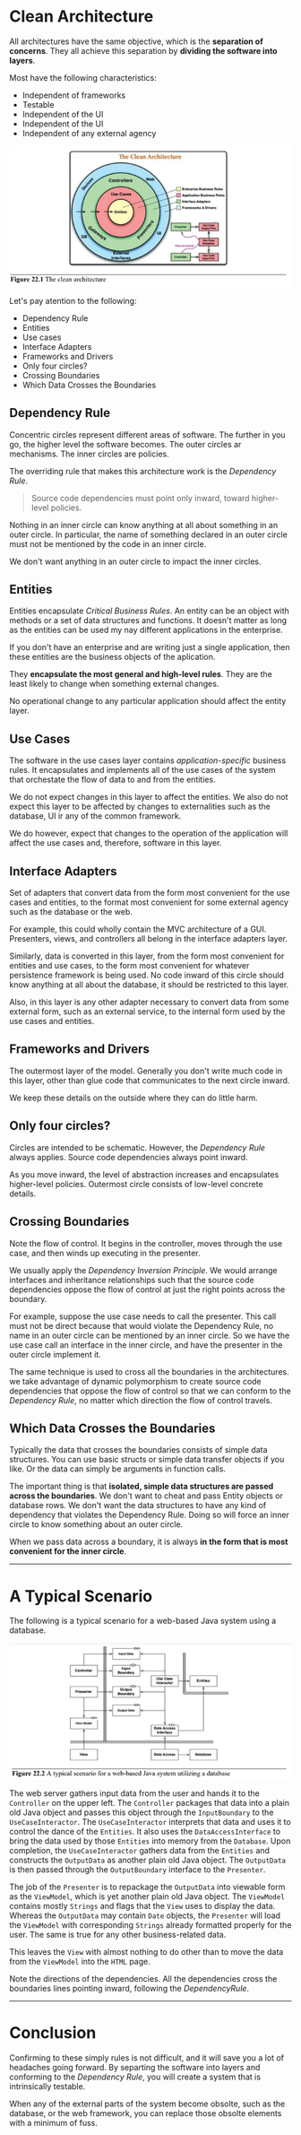 # Clean Architecture

All architectures have the same objective, which is the __separation of concerns__. They all achieve this separation by __dividing the software into layers__.

Most have the following characteristics:

* Independent of frameworks
* Testable
* Independent of the UI
* Independent of the UI
* Independent of any external agency

![clean architecture](./clean-architecture.png)

Let's pay atention to the following:
* Dependency Rule
* Entities
* Use cases
* Interface Adapters
* Frameworks and Drivers
* Only four circles?
* Crossing Boundaries
* Which Data Crosses the Boundaries

## Dependency Rule

Concentric circles represent different areas of software. The further in you go, the higher level the software becomes. The outer circles ar mechanisms. The inner circles are policies.

The overriding rule that makes this architecture work is the _Dependency Rule_.

> Source code dependencies must point only inward, toward higher-level policies.

Nothing in an inner circle can know anything at all about something in an outer circle. In particular, the name of something declared in an outer circle must not be mentioned by the code in an inner circle.

We don't want anything in an outer circle to impact the inner circles.

## Entities

Entities encapsulate _Critical Business Rules_. An entity can be an object with methods or a set of data structures and functions. It doesn't matter as long as the entities can be used my nay different applications in the enterprise.

If you don't have an enterprise and are writing just a single application, then these entities are the business objects of the aplication.

They __encapsulate the most general and high-level rules__. They are the least likely to change when something external changes.

No operational change to any particular application should affect the entity layer.

## Use Cases

The software in the use cases layer contains _application-specific_ business rules. It encapsulates and implements all of the use cases of the system that orchestate the flow of data to and from the entities.

We do not expect changes in this layer to affect the entities. We also do not expect this layer to be affected by changes to externalities such as the database, UI ir any of the common framework.

We do however, expect that changes to the operation of the application will affect the use cases and, therefore, software in this layer.

## Interface Adapters

Set of adapters that convert data from the form most convenient for the use cases and entities, to the format most convenient for some external agency such as the database or the web.

For example, this could wholly contain the MVC architecture of a GUI. Presenters, views, and controllers all belong in the interface adapters layer.

Similarly, data is converted in this layer, from the form most convenient for entities and use cases, to the form most convenient for whatever persistence framework is being used. No code inward of this circle should know anything at all about the database, it should be restricted to this layer.

Also, in this layer is any other adapter necessary to convert data from some external form, such as an external service, to the internal form used by the use cases and entities.

## Frameworks and Drivers

The outermost layer of the model. Generally you don't write much code in this layer, other than glue code that communicates to the next circle inward.

We keep these details on the outside where they can do little harm.

## Only four circles?

Circles are intended to be schematic. However, the _Dependency Rule_ always applies. Source code dependencies always point inward.

As you move inward, the level of abstraction increases and encapsulates higher-level policies. Outermost circle consists of low-level concrete details.

## Crossing Boundaries

Note the flow of control. It begins in the controller, moves through the use case, and then winds up executing in the presenter.

We usually apply the _Dependency Inversion Principle_. We would arrange interfaces and inheritance relationships such that the source code dependencies oppose the flow of control at just the right points across the boundary.

For example, suppose the use case needs to call the presenter. This call must not be direct because that would violate the Dependency Rule, no name in an outer circle can be mentioned by an inner circle. So we have the use case call an interface in the inner circle, and have the presenter in the outer circle implement it.

The same technique is used to cross all the boundaries in the architectures. we take advantage of dynamic polymorphism to create source code dependencies that oppose the flow of control so that we can conform to the _Dependency Rule_, no matter which direction the flow of control travels.

## Which Data Crosses the Boundaries

Typically the data that crosses the boundaries consists of simple data structures. You can use basic structs or simple data transfer objects if you like. Or the data can simply be arguments in function calls.

The important thing is that __isolated, simple data structures are passed across the boundaries__. We don't want to cheat and pass Entity objects or database rows. We don't want the data structures to have any kind of dependency that violates the Dependency Rule. Doing so will force an inner circle to know something about an outer circle.

When we pass data across a boundary, it is always __in the form that is most convenient for the inner circle__.

---

# A Typical Scenario

The following is a typical scenario for a web-based Java system using a database.

![example scenario](./example.png)

The web server gathers input data from the user and hands it to the `Controller` on the upper left. The `Controller` packages that data into a plain old Java object and passes this object through the `InputBoundary` to the `UseCaseInteractor`. The `UseCaseInteractor` interprets that data and uses it to control the dance of the `Entities`. It also uses the `DataAccessInterface` to bring the data used by those `Entities` into memory from the `Database`. Upon completion, the `UseCaseInteractor` gathers data from the `Entities` and constructs the `OutputData` as another plain old Java object. The `OutputData` is then passed through the `OutputBoundary` interface to the `Presenter`.


The job of the `Presenter` is to repackage the `OutputData` into viewable form as the `ViewModel`, which is yet another plain old Java object. The `ViewModel` contains mostly `Strings` and flags that the `View` uses to display the data. Whereas the `OutputData` may contain `Date` objects, the `Presenter` will load the `ViewModel` with corresponding `Strings` already formatted properly for the user. The same is true for any other business-related data.

This leaves the `View` with almost nothing to do other than to move the data from the `ViewModel` into the `HTML` page.

Note the directions of the dependencies. All the dependencies cross the boundaries lines pointing inward, following the _DependencyRule_.

---

# Conclusion

Confirming to these simply rules is not difficult, and it will save you a lot of headaches going forward. By separting the software into layers and conforming to the _Dependency Rule_, you will create a system that is intrinsically testable.

When any of the external parts of the system become obsolte, such as the database, or the web framework, you can replace those obsolte elements with a minimum of fuss.